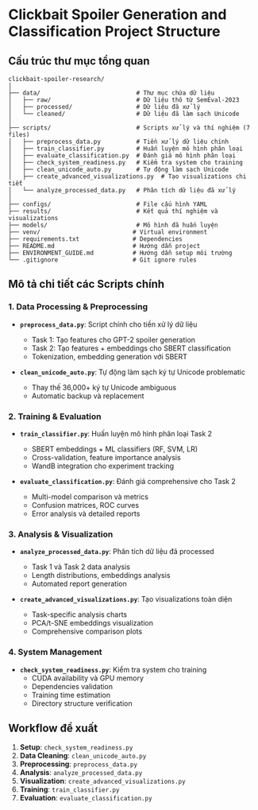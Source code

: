 # Clickbait Spoiler Generation and Classification Project Structure

## Cấu trúc thư mục tổng quan

```
clickbait-spoiler-research/
│
├── data/                           # Thư mục chứa dữ liệu
│   ├── raw/                        # Dữ liệu thô từ SemEval-2023
│   ├── processed/                  # Dữ liệu đã xử lý
│   └── cleaned/                    # Dữ liệu đã làm sạch Unicode
│
├── scripts/                        # Scripts xử lý và thí nghiệm (7 files)
│   ├── preprocess_data.py          # Tiền xử lý dữ liệu chính
│   ├── train_classifier.py         # Huấn luyện mô hình phân loại
│   ├── evaluate_classification.py  # Đánh giá mô hình phân loại
│   ├── check_system_readiness.py   # Kiểm tra system cho training
│   ├── clean_unicode_auto.py       # Tự động làm sạch Unicode
│   ├── create_advanced_visualizations.py  # Tạo visualizations chi tiết
│   └── analyze_processed_data.py   # Phân tích dữ liệu đã xử lý
│
├── configs/                        # File cấu hình YAML
├── results/                        # Kết quả thí nghiệm và visualizations
├── models/                         # Mô hình đã huấn luyện
├── venv/                          # Virtual environment
├── requirements.txt               # Dependencies
├── README.md                      # Hướng dẫn project
├── ENVIRONMENT_GUIDE.md           # Hướng dẫn setup môi trường
└── .gitignore                     # Git ignore rules
```

## Mô tả chi tiết các Scripts chính

### 1. Data Processing & Preprocessing
- **`preprocess_data.py`**: Script chính cho tiền xử lý dữ liệu
  - Task 1: Tạo features cho GPT-2 spoiler generation
  - Task 2: Tạo features + embeddings cho SBERT classification
  - Tokenization, embedding generation với SBERT

- **`clean_unicode_auto.py`**: Tự động làm sạch ký tự Unicode problematic
  - Thay thế 36,000+ ký tự Unicode ambiguous
  - Automatic backup và replacement

### 2. Training & Evaluation
- **`train_classifier.py`**: Huấn luyện mô hình phân loại Task 2
  - SBERT embeddings + ML classifiers (RF, SVM, LR)
  - Cross-validation, feature importance analysis
  - WandB integration cho experiment tracking

- **`evaluate_classification.py`**: Đánh giá comprehensive cho Task 2
  - Multi-model comparison và metrics
  - Confusion matrices, ROC curves
  - Error analysis và detailed reports

### 3. Analysis & Visualization
- **`analyze_processed_data.py`**: Phân tích dữ liệu đã processed
  - Task 1 và Task 2 data analysis
  - Length distributions, embeddings analysis
  - Automated report generation

- **`create_advanced_visualizations.py`**: Tạo visualizations toàn diện
  - Task-specific analysis charts
  - PCA/t-SNE embeddings visualization
  - Comprehensive comparison plots

### 4. System Management
- **`check_system_readiness.py`**: Kiểm tra system cho training
  - CUDA availability và GPU memory
  - Dependencies validation
  - Training time estimation
  - Directory structure verification

## Workflow đề xuất

1. **Setup**: `check_system_readiness.py`
2. **Data Cleaning**: `clean_unicode_auto.py`
3. **Preprocessing**: `preprocess_data.py`
4. **Analysis**: `analyze_processed_data.py`
5. **Visualization**: `create_advanced_visualizations.py`
6. **Training**: `train_classifier.py`
7. **Evaluation**: `evaluate_classification.py` 